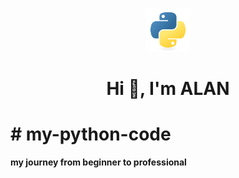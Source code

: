 <p align="center"><img src="https://raw.githubusercontent.com/devicons/devicon/master/icons/python/python-original.svg" alt="python" width="70" height="70"/></p>
<h1 align="center">Hi 👋, I'm ALAN</h1>
<h1># my-python-code</h1>
<b>my journey from beginner to professional</b>
